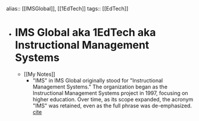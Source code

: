 alias:: [[IMSGlobal]], [[1EdTech]]
tags:: [[EdTech]]

- # IMS Global aka 1EdTech aka Instructional Management Systems
	- [[My Notes]]
		- ​"IMS" in IMS Global originally stood for "Instructional Management Systems." The organization began as the Instructional Management Systems project in 1997, focusing on higher education. Over time, as its scope expanded, the acronym "IMS" was retained, even as the full phrase was de-emphasized. ​[cite](https://support.nroc.org/hc/en-us/articles/201025057-IMSCC)